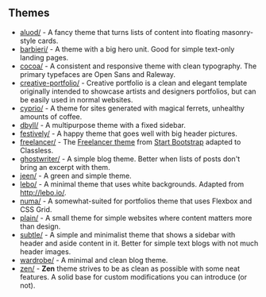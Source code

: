 ## Themes

* [aluod/](aluod//) - A fancy theme that turns lists of content into floating masonry-style cards.
* [barbieri/](barbieri//) - A theme with a big hero unit. Good for simple text-only landing pages.
* [cocoa/](cocoa//) - A consistent and responsive theme with clean typography. The primary typefaces are Open Sans and Raleway.
* [creative-portfolio/](creative-portfolio//) - Creative portfolio is a clean and elegant template originally intended to showcase artists and designers portfolios, but can be easily used in normal websites.
* [cyprio/](cyprio//) - A theme for sites generated with magical ferrets, unhealthy amounts of coffee.
* [dbyll/](dbyll//) - A multipurpose theme with a fixed sidebar.
* [festively/](festively//) - A happy theme that goes well with big header pictures.
* [freelancer/](freelancer//) - The [Freelancer theme](http://startbootstrap.com/template-overviews/freelancer/) from [Start Bootstrap](http://startbootstrap.com/) adapted to Classless.
* [ghostwriter/](ghostwriter//) - A simple blog theme. Better when lists of posts don't bring an excerpt with them.
* [jeen/](jeen//) - A green and simple theme.
* [lebo/](lebo//) - A minimal theme that uses white backgrounds. Adapted from http://lebo.io/.
* [numa/](numa//) - A somewhat-suited for portfolios theme that uses Flexbox and CSS Grid.
* [plain/](plain//) - A small theme for simple websites where content matters more than design.
* [subtle/](subtle//) - A simple and minimalist theme that shows a sidebar with header and aside content in it. Better for simple text blogs with not much header images.
* [wardrobe/](wardrobe//) - A minimal and clean blog theme.
* [zen/](zen//) - **Zen** theme strives to be as clean as possible with some neat features. A solid base for custom modifications you can introduce (or not).
